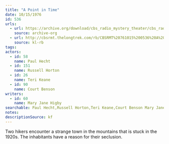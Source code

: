 ```yaml
---
title: "A Point in Time"
date: 10/15/1976
id: 536
urls: 
  - url: https://archive.org/download/cbs_radio_mystery_theater/cbs_radio_mystery_theater-0501-0550.zip/cbs_radio_mystery_theater-0501-0550%2Fcbsrmt_0536_a_point_in_time.mp3
    source: archive-org
  - url: http://cbsrmt.thelongtrek.com/rb/CBSRMT%20761015%200536%20A%20Point%20in%20Time_wbbm_rb.mp3
    source: kl-rb
tags: 
actors:  
  - id: 58
    name: Paul Hecht  
  - id: 151
    name: Russell Horton  
  - id: 26
    name: Teri Keane  
  - id: 90
    name: Court Benson
writers:  
  - id: 60
    name: Mary Jane Higby
searchable: Paul Hecht,Russell Horton,Teri Keane,Court Benson Mary Jane Higby
notes: 
descriptionSource: kf
---
```

Two hikers encounter a strange town in the mountains that is stuck in the 1920s. The inhabitants have a reason for their seclusion.